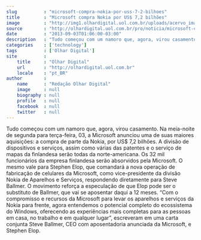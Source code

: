 ```yaml
---
slug          : "microsoft-compra-nokia-por-uss-7-2-bilhoes"
title         : "Microsoft compra Nokia por US$ 7,2 bilhões"
image         : "http://img1.olhardigital.uol.com.br/uploads/acervo_imagens/2013/09/20130903010901_660_420.jpg"
source        : "http://olhardigital.uol.com.br/pro/noticia/microsoft-compra-nokia-por-us-7-2-bilhoes/37255"
date          : "2013-09-03T01:06:00-03:00"
description   : "Tudo começou com um namoro que, agora, virou casamento. Na meia-noite de segunda para terça-feira, 03, a Microsoft anunciou uma de suas maiores aquisições: a compra de parte da Nokia, por US$ 7,2 bilhões. A divisão de dispositivos e serviços, assim como várias das patentes e o serviço de mapas da finlandesa serão todas da norte-americana. Os 32 mil funcionários da empresa finlandesa serão absorvidos pela Microsoft. O mesmo vale para Stephen Elop, que comandará a nova operação de fabricação de celulares da Microsoft, como vice-presidente da divisão Nokia de Aparelhos e Serviços, respondendo diretamente para Steve Ballmer. O movimento reforça a especulação de que Elop pode ser o substituto de Ballmer, que vai se aposentar daqui a 12 meses. “Com o compromisso e recursos da Microsoft para levar os aparelhos e serviços da Nokia para frente, agora entendemos o potencial completo do ecossistema do Windows, oferecendo as experiências mais completas para as pessoas em casa, no trabalho e em qualquer lugar”, escreveram em uma carta conjunta Steve Ballmer, CEO com aposentadoria anunciada da Microsoft, e Stephen Elop."
categories    : ['technology']
tags          : ['Olhar Digital']
site          :
    title     : "Olhar Digital"
    url       : "http://olhardigital.uol.com.br"
    locale    : "pt_BR"
author        :
    name      : "Redação Olhar Digital"
    image     : null
    biography : null
    profile   : null
    facebook  : null
    twitter   : null
---
```


Tudo começou com um namoro que, agora, virou casamento. Na meia-noite de segunda para terça-feira, 03, a Microsoft anunciou uma de suas maiores aquisições: a compra de parte da Nokia, por US$ 7,2 bilhões. A divisão de dispositivos e serviços, assim como várias das patentes e o serviço de mapas da finlandesa serão todas da norte-americana. Os 32 mil funcionários da empresa finlandesa serão absorvidos pela Microsoft. O mesmo vale para Stephen Elop, que comandará a nova operação de fabricação de celulares da Microsoft, como vice-presidente da divisão Nokia de Aparelhos e Serviços, respondendo diretamente para Steve Ballmer. O movimento reforça a especulação de que Elop pode ser o substituto de Ballmer, que vai se aposentar daqui a 12 meses. “Com o compromisso e recursos da Microsoft para levar os aparelhos e serviços da Nokia para frente, agora entendemos o potencial completo do ecossistema do Windows, oferecendo as experiências mais completas para as pessoas em casa, no trabalho e em qualquer lugar”, escreveram em uma carta conjunta Steve Ballmer, CEO com aposentadoria anunciada da Microsoft, e Stephen Elop.
